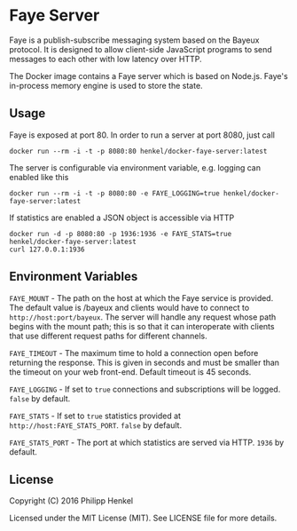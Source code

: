 Faye Server
===========

Faye is a publish-subscribe messaging system based on the Bayeux protocol. It is designed to allow client-side JavaScript programs to send messages to each other with low latency over HTTP.

The Docker image contains a Faye server which is based on Node.js. Faye's in-process memory engine is used to store the state.

Usage
-----

Faye is exposed at port 80. In order to run a server at port 8080, just call

```console
docker run --rm -i -t -p 8080:80 henkel/docker-faye-server:latest
```

The server is configurable via environment variable, e.g. logging can enabled like this

```console
docker run --rm -i -t -p 8080:80 -e FAYE_LOGGING=true henkel/docker-faye-server:latest
```

If statistics are enabled a JSON object is accessible via HTTP
```console
docker run -d -p 8080:80 -p 1936:1936 -e FAYE_STATS=true henkel/docker-faye-server:latest
curl 127.0.0.1:1936
```

Environment Variables
---------------------

`FAYE_MOUNT` - The path on the host at which the Faye service is provided. The default value is /bayeux and clients would have to connect to `http://host:port/bayeux`. The server will handle any request whose path begins with the mount path; this is so that it can interoperate with clients that use different request paths for different channels.

`FAYE_TIMEOUT` - The maximum time to hold a connection open before returning the response. This is given in seconds and must be smaller than the timeout on your web front-end. Default timeout is 45 seconds.

`FAYE_LOGGING` - If set to `true` connections and subscriptions will be logged. `false` by default.

`FAYE_STATS` - If set to `true` statistics provided at `http://host:FAYE_STATS_PORT`. `false` by default.

`FAYE_STATS_PORT` - The port at which statistics are served via HTTP. `1936` by default.



License
-------

Copyright (C) 2016 Philipp Henkel

Licensed under the MIT License (MIT). See LICENSE file for more details.
